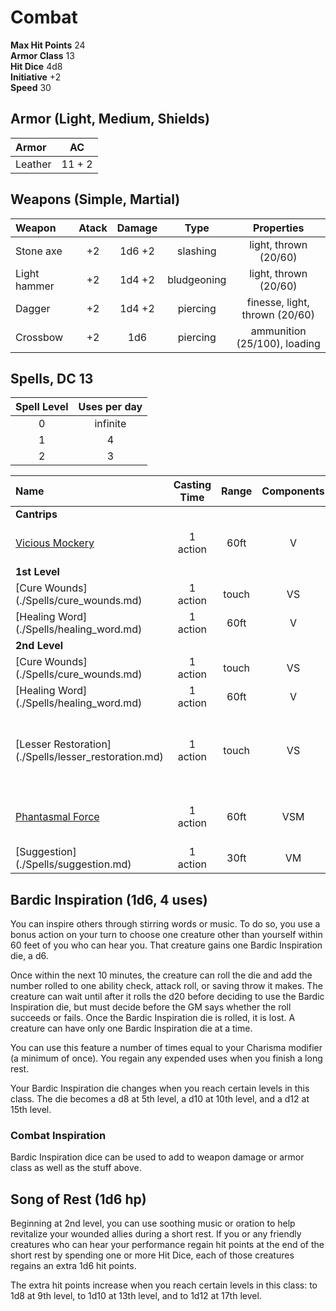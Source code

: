 Combat
======

__Max Hit Points__ 24  
__Armor Class__ 13   
__Hit Dice__ 4d8   
__Initiative__ +2   
__Speed__ 30   



Armor (Light, Medium, Shields)
-----

| Armor   | AC |
| :-----  | :---: |
| Leather | 11 + 2 |

Weapons (Simple, Martial)
--------------
| Weapon      | Atack | Damage | Type        | Properties |
| :------     | :----: | :----: | :---:       | :---: |
|Stone axe    | +2 |  1d6 +2  | slashing    | light, thrown (20/60) |
|Light hammer | +2 |1d4 +2   | bludgeoning | light, thrown (20/60) |
|Dagger       | +2 |1d4 +2    | piercing    | finesse, light, thrown (20/60) |
|Crossbow     |  +2 | 1d6    | piercing    |  ammunition (25/100), loading |


Spells, DC 13
--------
| Spell Level | Uses per day |
| :---:       | :---:        |
| 0           | infinite     | 
| 1           | 4            |
| 2           | 3            |


|Name | Casting Time | Range | Components | Duration | Damage |  Notes |
|:--- | :----------: | :---: | :--------: | :------: | :----: | ---- |
| __Cantrips__ |
|[Vicious Mockery](./Spells/vicious_mockery.md)| 1 action | 60ft | V | Instant | 1d4 psychic dmg | Wisdom Save |
| __1st Level__ |
|[Cure Wounds] (./Spells/cure_wounds.md)                 | 1 action | touch | VS | Instant | - | 1d8 +4 hp |
|[Healing Word] (./Spells/healing_word.md)               | 1 action | 60ft | V | Instant | - | 1d4 +4 hp |
| __2nd Level__ |
|[Cure Wounds] (./Spells/cure_wounds.md)                 | 1 action | touch | VS | Instant | - | 2d8 +4 hp |
|[Healing Word] (./Spells/healing_word.md)               | 1 action | 60ft | V | Instant | - | 2d4 +4 hp |
|[Lesser Restoration] (./Spells/lesser_restoration.md)   | 1 action | touch | VS | Instant | - | curse disease or blindness, deafness, paralysis, poisoned |
|[Phantasmal Force](./Spells/phantasmal_force.md)| 1 action | 60ft| VSM | concentration, 1min| 1d6 | Must use action to investigate (Int save) |
|[Suggestion] (./Spells/suggestion.md)                 | 1 action | 30ft | VM | up to 8hrs | - | Jedi Mind Trick |


Bardic Inspiration (1d6, 4 uses)
------------------
You can inspire others through stirring words or music. To do so, you use a bonus action on your turn to choose one creature other than yourself within 60 feet of you who can hear you. That creature gains one Bardic Inspiration die, a d6.

Once within the next 10 minutes, the creature can roll the die and add the number rolled to one ability check, attack roll, or saving throw it makes. The creature can wait until after it rolls the d20 before deciding to use the Bardic Inspiration die, but must decide before the GM says whether the roll succeeds or fails. Once the Bardic Inspiration die is rolled, it is lost. A creature can have only one Bardic Inspiration die at a time.

You can use this feature a number of times equal to your Charisma modifier (a minimum of once). You regain any expended uses when you finish a long rest.

Your Bardic Inspiration die changes when you reach certain levels in this class. The die becomes a d8 at 5th level, a d10 at 10th level, and a d12 at 15th level.

### Combat Inspiration
Bardic Inspiration dice can be used to add to weapon damage or armor class as well as the stuff above. 


Song of Rest (1d6 hp)
-------------
Beginning at 2nd level, you can use soothing music or oration to help revitalize your wounded allies during a short rest. If you or any friendly creatures who can hear your performance regain hit points at the end of the short rest by spending one or more Hit Dice, each of those creatures regains an extra 1d6 hit points.

The extra hit points increase when you reach certain levels in this class: to 1d8 at 9th level, to 1d10 at 13th level, and to 1d12 at 17th level.
